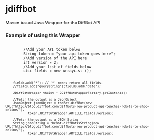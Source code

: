 jdiffbot
========

Maven based Java Wrapper for the DiffBot API

<h3>Example of using this Wrapper</h3>
<pre>
<code>
		//Add your API token below
		String token = "your api token goes here";
		//Add version of the API here
		int version = 2;
		//Add your list of fields below
		List fields = new ArrayList ();
		
		fields.add("*"); // '*' means return all fields.
		//fields.add("querystring");fields.add("date");
		
		JDiffBotWrapper theBot = JDiffBotWrapperFactory.getInstance();
		
		//Fetch the output as a JsonObject
		JsonObject jsonObject = theBot.diffBot(new URL("http://blog.diffbot.com/diffbots-new-product-api-teaches-robots-to-shop-online/"),
				token,JDiffBotWrapper.ARTICLE,fields,version);
		
		//Fetch the output as a JSON String
		String jsonString = theBot.diffBotAsString(new URL("http://blog.diffbot.com/diffbots-new-product-api-teaches-robots-to-shop-online/"),
				token,JDiffBotWrapper.ARTICLE,fields,version);
</code>
</pre>
